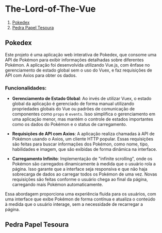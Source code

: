 ﻿# The-Lord-of-The-Vue
 
1. [Pokedex](#pokedex)
2. [Pedra Papel Tesoura](#pedra-papel-tesoura)

## Pokedex

Este projeto é uma aplicação web interativa de Pokedex, que consome uma API de Pokémon para exibir informações detalhadas sobre diferentes Pokémon. A aplicação foi desenvolvida utilizando Vue.js, com ênfase no gerenciamento de estado global sem o uso do Vuex, e faz requisições de API com Axios para obter os dados.

### Funcionalidades:

- **Gerenciamento de Estado Global**: Ao invés de utilizar Vuex, o estado global da aplicação é gerenciado de forma manual utilizando propriedades globais do Vue ou padrões de comunicação de componentes como `props` e `events`. Isso simplifica o gerenciamento em uma aplicação menor, mas mantém o controle de estados importantes como os dados do Pokémon e o status de carregamento.
  
- **Requisições de API com Axios**: A aplicação realiza chamadas à API de Pokémon usando o Axios, um cliente HTTP popular. Essas requisições são feitas para buscar informações dos Pokémon, como nome, tipo, habilidades e imagem, que são exibidas de forma dinâmica na interface.

- **Carregamento Infinito**: Implementação de "infinite scrolling", onde os Pokémon são carregados dinamicamente à medida que o usuário rola a página. Isso garante que a interface seja responsiva e que não haja sobrecarga de dados ao carregar todos os Pokémon de uma vez. Novas requisições são feitas conforme o usuário chega ao final da página, carregando mais Pokémon automaticamente.

Essa abordagem proporciona uma experiência fluida para os usuários, com uma interface que exibe Pokémon de forma contínua e atualiza o conteúdo à medida que o usuário interage, sem a necessidade de recarregar a página.


## Pedra Papel Tesoura

